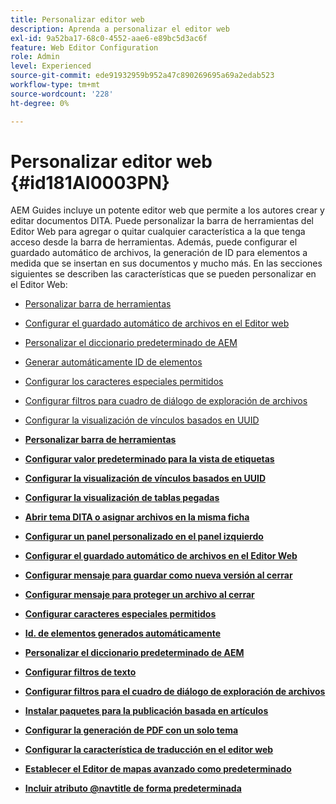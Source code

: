 ```yaml
---
title: Personalizar editor web
description: Aprenda a personalizar el editor web
exl-id: 9a52ba17-68c0-4552-aae6-e89bc5d3ac6f
feature: Web Editor Configuration
role: Admin
level: Experienced
source-git-commit: ede91932959b952a47c890269695a69a2edab523
workflow-type: tm+mt
source-wordcount: '228'
ht-degree: 0%

---
```


# Personalizar editor web {#id181AI0003PN}

AEM Guides incluye un potente editor web que permite a los autores crear y editar documentos DITA. Puede personalizar la barra de herramientas del Editor Web para agregar o quitar cualquier característica a la que tenga acceso desde la barra de herramientas. Además, puede configurar el guardado automático de archivos, la generación de ID para elementos a medida que se insertan en sus documentos y mucho más. En las secciones siguientes se describen las características que se pueden personalizar en el Editor Web:

- [Personalizar barra de herramientas](conf-web-editor-customize-toolbar.md#)
- [Configurar el guardado automático de archivos en el Editor web](auto-save-in-editor.md#)
- [Personalizar el diccionario predeterminado de AEM](customize-aem-custom-dictionary.md#)
- [Generar automáticamente ID de elementos](auto-generate-ids.md#)
- [Configurar los caracteres especiales permitidos](conf-special-chars.md#)
- [Configurar filtros para cuadro de diálogo de exploración de archivos](conf-custom-file-filters.md#)
- [Configurar la visualización de vínculos basados en UUID](conf-uuid-based-links.md#)

- **[Personalizar barra de herramientas](conf-web-editor-customize-toolbar.md)**

- **[Configurar valor predeterminado para la vista de etiquetas](configure-default-value-tags-view.md)**

- **[Configurar la visualización de vínculos basados en UUID](conf-uuid-based-links.md)**

- **[Configurar la visualización de tablas pegadas](conf-pasted-tables.md)**

- **[Abrir tema DITA o asignar archivos en la misma ficha](open-dita-files-same-tab.md)**

- **[Configurar un panel personalizado en el panel izquierdo](configure-custom-panel.md)**

- **[Configurar el guardado automático de archivos en el Editor Web](auto-save-in-editor.md)**

- **[Configurar mensaje para guardar como nueva versión al cerrar](conf-save-as-new-version-close.md)**

- **[Configurar mensaje para proteger un archivo al cerrar](conf-checkin-file-close.md)**

- **[Configurar caracteres especiales permitidos](conf-special-chars.md)**

- **[Id. de elementos generados automáticamente](auto-generate-ids.md)**

- **[Personalizar el diccionario predeterminado de AEM](customize-aem-custom-dictionary.md)**

- **[Configurar filtros de texto](config-text-filters.md)**

- **[Configurar filtros para el cuadro de diálogo de exploración de archivos](conf-custom-file-filters.md)**

- **[Instalar paquetes para la publicación basada en artículos](configure-article-based-publishing.md)**

- **[Configurar la generación de PDF con un solo tema](conf-pdf-generation-dita-ot.md)**

- **[Configurar la característica de traducción en el editor web](conf-translation-web-editor.md)**

- **[Establecer el Editor de mapas avanzado como predeterminado](conf-map-editor.md)**

- **[Incluir atributo @navtitle de forma predeterminada](auto-add-navtitle.md)**


